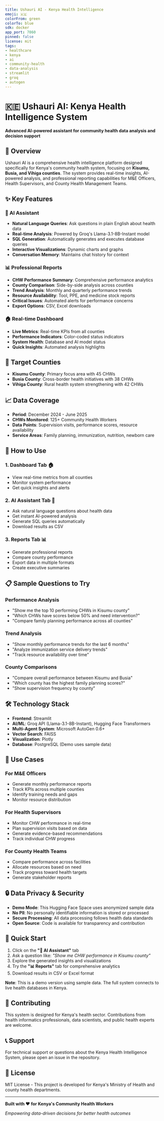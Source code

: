 ```yaml
---
title: Ushauri AI - Kenya Health Intelligence
emoji: 🇰🇪
colorFrom: green
colorTo: blue
sdk: docker
app_port: 7860
pinned: false
license: mit
tags:
- healthcare
- kenya
- ai
- community-health
- data-analysis
- streamlit
- groq
- autogen
---
```


# 🇰🇪 Ushauri AI: Kenya Health Intelligence System

**Advanced AI-powered assistant for community health data analysis and decision support**

## 🌟 Overview

Ushauri AI is a comprehensive health intelligence platform designed specifically for Kenya's community health system, focusing on **Kisumu, Busia, and Vihiga counties**. The system provides real-time insights, AI-powered analysis, and professional reporting capabilities for M&E Officers, Health Supervisors, and County Health Management Teams.

## ✨ Key Features

### 🤖 AI Assistant
- **Natural Language Queries**: Ask questions in plain English about health data
- **Real-time Analysis**: Powered by Groq's Llama-3.1-8B-Instant model
- **SQL Generation**: Automatically generates and executes database queries
- **Interactive Visualizations**: Dynamic charts and graphs
- **Conversation Memory**: Maintains chat history for context

### 📊 Professional Reports
- **CHW Performance Summary**: Comprehensive performance analytics
- **County Comparison**: Side-by-side analysis across counties
- **Trend Analysis**: Monthly and quarterly performance trends
- **Resource Availability**: Tool, PPE, and medicine stock reports
- **Critical Issues**: Automated alerts for performance concerns
- **Export Options**: CSV, Excel downloads

### 🏠 Real-time Dashboard
- **Live Metrics**: Real-time KPIs from all counties
- **Performance Indicators**: Color-coded status indicators
- **System Health**: Database and AI model status
- **Quick Insights**: Automated analysis highlights

## 🎯 Target Counties

- **Kisumu County**: Primary focus area with 45 CHWs
- **Busia County**: Cross-border health initiatives with 38 CHWs
- **Vihiga County**: Rural health system strengthening with 42 CHWs

## 📈 Data Coverage

- **Period**: December 2024 - June 2025
- **CHWs Monitored**: 125+ Community Health Workers
- **Data Points**: Supervision visits, performance scores, resource availability
- **Service Areas**: Family planning, immunization, nutrition, newborn care

## 🚀 How to Use

### 1. **Dashboard Tab** 🏠
- View real-time metrics from all counties
- Monitor system performance
- Get quick insights and alerts

### 2. **AI Assistant Tab** 💬
- Ask natural language questions about health data
- Get instant AI-powered analysis
- Generate SQL queries automatically
- Download results as CSV

### 3. **Reports Tab** 📊
- Generate professional reports
- Compare county performance
- Export data in multiple formats
- Create executive summaries

## 📋 Sample Questions to Try

### Performance Analysis
- "Show me the top 10 performing CHWs in Kisumu county"
- "Which CHWs have scores below 50% and need intervention?"
- "Compare family planning performance across all counties"

### Trend Analysis
- "Show monthly performance trends for the last 6 months"
- "Analyze immunization service delivery trends"
- "Track resource availability over time"

### County Comparisons
- "Compare overall performance between Kisumu and Busia"
- "Which county has the highest family planning scores?"
- "Show supervision frequency by county"

## 🛠️ Technology Stack

- **Frontend**: Streamlit
- **AI/ML**: Groq API (Llama-3.1-8B-Instant), Hugging Face Transformers
- **Multi-Agent System**: Microsoft AutoGen 0.6+
- **Vector Search**: FAISS
- **Visualization**: Plotly
- **Database**: PostgreSQL (Demo uses sample data)

## 🎯 Use Cases

### For M&E Officers
- Generate monthly performance reports
- Track KPIs across multiple counties
- Identify training needs and gaps
- Monitor resource distribution

### For Health Supervisors
- Monitor CHW performance in real-time
- Plan supervision visits based on data
- Generate evidence-based recommendations
- Track individual CHW progress

### For County Health Teams
- Compare performance across facilities
- Allocate resources based on need
- Track progress toward health targets
- Generate stakeholder reports

## 🔒 Data Privacy & Security

- **Demo Mode**: This Hugging Face Space uses anonymized sample data
- **No PII**: No personally identifiable information is stored or processed
- **Secure Processing**: All data processing follows health data standards
- **Open Source**: Code is available for transparency and contribution

## 🚀 Quick Start

1. Click on the **"💬 AI Assistant"** tab
2. Ask a question like: *"Show me CHW performance in Kisumu county"*
3. Explore the generated insights and visualizations
4. Try the **"📊 Reports"** tab for comprehensive analytics
5. Download results in CSV or Excel format

**Note**: This is a demo version using sample data. The full system connects to live health databases in Kenya.

## 🤝 Contributing

This system is designed for Kenya's health sector. Contributions from health informatics professionals, data scientists, and public health experts are welcome.

## 📞 Support

For technical support or questions about the Kenya Health Intelligence System, please open an issue in the repository.

## 📄 License

MIT License - This project is developed for Kenya's Ministry of Health and county health departments.

---

**Built with ❤️ for Kenya's Community Health Workers**

*Empowering data-driven decisions for better health outcomes*
